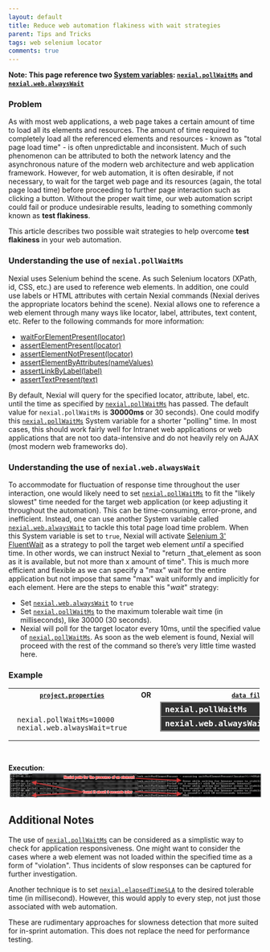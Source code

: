 ```yaml
---
layout: default
title: Reduce web automation flakiness with wait strategies
parent: Tips and Tricks
tags: web selenium locator
comments: true
---
```


<style>
table.data {
	width: 500px;
	border: none;
}

table.data th, table.data td {
	border: none;
	background-color: transparent;
}

table.data pre {
	margin-bottom: 0;
	padding: 10px;
}

.data-variable {
	width:350px;
	margin-top:0;
}

.data-variable th, .data-variable td {
	border: 1px #aaa solid !important;
}

.data-variable th {
	background-color: #333 !important;
	color: #fff;
	font-family: monospace;
	font-size: 12pt;
	text-align: left;
	vertical-align: middle;
	width: 200px;
	padding-left: 8px;
}

image {
	box-shadow: none;
}
</style>


**Note: This page reference two [System variables](../systemvars/index): 
[`nexial.pollWaitMs`](../systemvars/index#nexial.pollWaitMs) and 
[`nexial.web.alwaysWait`](../systemvars/index#nexial.web.alwaysWait)**

### Problem

As with most web applications, a web page takes a certain amount of time to load all its elements and resources. The 
amount of time required to completely load all the referenced elements and resources - known as "total page load time" -
is often unpredictable and inconsistent. Much of such phenomenon can be attributed to both the network latency and the 
asynchronous nature of the modern web architecture and web application framework. However, for web automation, it is 
often desirable, if not necessary, to wait for the target web page and its resources (again, the total page load time) 
before proceeding to further page interaction such as clicking a button. Without the proper wait time, our web 
automation script could fail or produce undesirable results, leading to something commonly known as **test flakiness**.

This article describes two possible wait strategies to help overcome **test flakiness** in your web automation.


### Understanding the use of `nexial.pollWaitMs`

Nexial uses Selenium behind the scene. As such Selenium locators (XPath, id, CSS, etc.) are used to reference web
elements. In addition, one could use labels or HTML attributes with certain Nexial commands (Nexial derives the 
appropriate locators behind the scene). Nexial allows one to reference a web element through many ways like 
locator, label, attributes, text content, etc. Refer to the following commands for more information:
- [waitForElementPresent(locator)](../commands/web/waitForElementPresent(locator))
- [assertElementPresent(locator)](../commands/web/assertElementPresent(locator))
- [assertElementNotPresent(locator)](../commands/web/assertElementNotPresent(locator))
- [assertElementByAttributes(nameValues)](../commands/web/assertElementByAttributes(nameValues))
- [assertLinkByLabel(label)](../commands/web/assertLinkByLabel(label))
- [assertTextPresent(text)](../commands/web/assertTextPresent(text))

By default, Nexial will query for the specified locator, attribute, label, etc. until the time as specified by 
[`nexial.pollWaitMs`](../systemvars/index#nexial.pollWaitMs) has passed. The default value for `nexial.pollWaitMs` 
is **30000ms** or 30 seconds). One could modify this [`nexial.pollWaitMs`](../systemvars/index#nexial.pollWaitMs) System 
variable for a shorter "polling" time. In most cases, this should work fairly well for Intranet web applications or 
web applications that are not too data-intensive and do not heavily rely on AJAX (most modern web frameworks do).


### Understanding the use of `nexial.web.alwaysWait`

To accommodate for fluctuation of response time throughout the user interaction, one would likely need to set 
[`nexial.pollWaitMs`](../systemvars/index#nexial.pollWaitMs) to fit the "likely slowest" time needed for the target web 
application (or keep adjusting it throughout the automation). This can be time-consuming, error-prone, and inefficient. 
Instead, one can use another System variable called [`nexial.web.alwaysWait`](../systemvars/index#nexial.web.alwaysWait) 
to tackle this total page load time problem. When this System variable is set to `true`, Nexial will activate 
<a href="https://seleniumhq.github.io/selenium/docs/api/java/org/openqa/selenium/support/ui/FluentWait.html" class="external-link" target="_nexial_link">Selenium 3' FluentWait</a>
as a strategy to poll the target web element _until_ a specified time. In other words, we can instruct Nexial to 
"return _that_element as soon as it is available, but not more than x amount of time". This is much more efficient and 
flexible as we can specify a "max" wait for the entire application but not impose that same "max" wait uniformly and 
implicitly for each element. Here are the steps to enable this "*wait*" strategy:
- Set [`nexial.web.alwaysWait`](../systemvars/index#nexial.web.alwaysWait) to `true`
- Set [`nexial.pollWaitMs`](../systemvars/index#nexial.pollWaitMs) to the maximum tolerable wait time (in milliseconds), 
  like 30000 (30 seconds).
- Nexial will poll for the target locator every 10ms, until the specified value of 
  [`nexial.pollWaitMs`](../systemvars/index#nexial.pollWaitMs). As soon as the web element is found, Nexial will 
  proceed with the rest of the command so there’s very little time wasted here.


### Example
<table class="data">
<tr>
<th><a href="../userguide/UnderstandingProjectStructure.md#artifactprojectproperties"><code>project.properties</code></a></th>
<th>&nbsp;OR&nbsp;</th>
<th><a href="../userguide/UnderstandingProjectStructure.md#artifactdata"><code>data file</code></a></th>
</tr>
<tr>
<td>
<pre>
nexial.pollWaitMs=10000
nexial.web.alwaysWait=true
</pre>
</td>
<td>&nbsp;</td>
<td>
<table border="1" cellpadding="5" class="data-variable">
<tr><th class="data-variable">nexial.pollWaitMs</th><td>10000</td></tr>
<tr><th class="data-variable">nexial.web.alwaysWait</th><td>true</td></tr>
</table>
</td>
</tr>
</table>
<br/>

**Execution**:<br/>
![](image/NexialWebAlwaysWaitOutput.png)


## Additional Notes 
The use of [`nexial.pollWaitMs`](../systemvars/index#nexial.pollWaitMs) can be considered as a simplistic way to check 
for application responsiveness. One might want to consider the cases where a web element was not loaded within the 
specified time as a form of "violation". Thus incidents of slow responses can be captured for further investigation.

Another technique is to set [`nexial.elapsedTimeSLA`](../systemvars/index#nexial.elapsedTimeSLA) to the desired 
tolerable time (in millisecond). However, this would apply to every step, not just those associated with web automation.

These are rudimentary approaches for slowness detection that more suited for in-sprint automation. This does not replace 
the need for performance testing.
